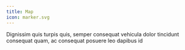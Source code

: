 ```yaml
---
title: Map
icon: marker.svg
---
```


Dignissim quis turpis quis, semper consequat vehicula dolor tincidunt consequat quam, ac consequat posuere leo dapibus id
